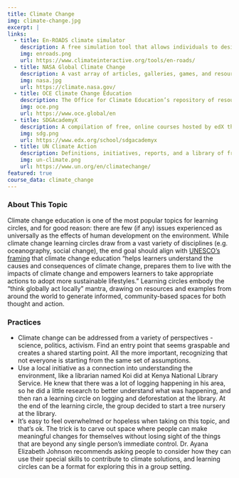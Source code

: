 ```yaml
---
title: Climate Change
img: climate-change.jpg
excerpt: |
links:
  - title: En-ROADS climate simulator
    description: A free simulation tool that allows individuals to design their own scenarios to limit future global warming, from Climate Interactive.
    img: enroads.png
    url: https://www.climateinteractive.org/tools/en-roads/
  - title: NASA Global Climate Change
    description: A vast array of articles, galleries, games, and resources that can compliment a learning circle on nearly any learning circle related to climate education. 
    img: nasa.jpg
    url: https://climate.nasa.gov/
  - title: OCE Climate Change Education
    description: The Office for Climate Education’s repository of resources, games, lesson plans, and activities for educators and learners of all ages.
    img: oce.png
    url: https://www.oce.global/en
  - title: SDGAcademyX
    description: A compilation of free, online courses hosted by edX that relate to the United Nations Sustainable Development Goals.
    img: sdg.png
    url: https://www.edx.org/school/sdgacademyx
  - title: UN Climate Action
    description: Definitions, initiatives, reports, and a library of free resources from around the world.
    img: un-climate.png
    url: https://www.un.org/en/climatechange/
featured: true
course_data: climate_change
---
```


### About This Topic
Climate change education is one of the most popular topics for learning circles, and for good reason: there are few (if any) issues experienced as universally as the effects of human development on the environment. While climate change learning circles draw from a vast variety of disciplines (e.g. oceanography, social change), the end goal should align with [UNESCO’s framing](https://unesdoc.unesco.org/ark:/48223/pf0000233083) that climate change education “helps learners understand the causes and consequences of climate change, prepares them to live with the impacts of climate change and empowers learners to take appropriate actions to adopt more sustainable lifestyles.” Learning circles embody the “think globally act locally” mantra, drawing on resources and examples from around the world to generate informed, community-based spaces for both thought and action.  

### Practices
- Climate change can be addressed from a variety of perspectives - science, politics, activism. Find an entry point that seems graspable and creates a shared starting point. All the more important, recognizing that not everyone is starting from the same set of assumptions.
- Use a local initiative as a connection into understanding the environment, like a librarian named Koi did at Kenya National Library Service. He knew that there was a lot of logging happening in his area, so he did a little research to better understand what was happening, and then ran a learning circle on logging and deforestation at the library. At the end of the learning circle, the group decided to start a tree nursery at the library. 
- It’s easy to feel overwhelmed or hopeless when taking on this topic, and that’s ok. The trick is to carve out space where people can make meaningful changes for themselves without losing sight of the things that are beyond any single person’s immediate control. Dr. Ayana Elizabeth Johnson recommends asking people to consider how they can use their special skills to contribute to climate solutions, and learning circles can be a format for exploring this in a group setting.
